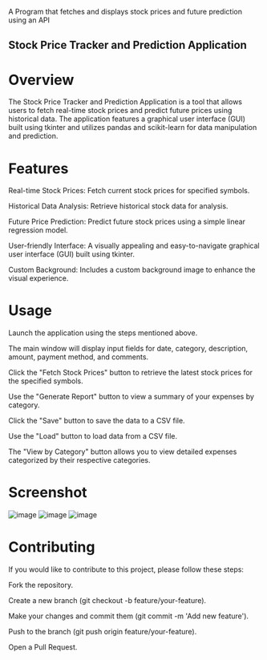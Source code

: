 A Program that fetches and displays stock prices and future prediction using an API
## Stock Price Tracker and Prediction Application
# Overview
The Stock Price Tracker and Prediction Application is a tool that allows users to fetch real-time stock prices and predict future prices using historical data. The application features a graphical user interface (GUI) built using tkinter and utilizes pandas and scikit-learn for data manipulation and prediction.

# Features
Real-time Stock Prices: Fetch current stock prices for specified symbols.

Historical Data Analysis: Retrieve historical stock data for analysis.

Future Price Prediction: Predict future stock prices using a simple linear regression model.

User-friendly Interface: A visually appealing and easy-to-navigate graphical user interface (GUI) built using tkinter.

Custom Background: Includes a custom background image to enhance the visual experience.
# Usage
Launch the application using the steps mentioned above.

The main window will display input fields for date, category, description, amount, payment method, and comments.

Click the "Fetch Stock Prices" button to retrieve the latest stock prices for the specified symbols.

Use the "Generate Report" button to view a summary of your expenses by category.

Click the "Save" button to save the data to a CSV file.

Use the "Load" button to load data from a CSV file.

The "View by Category" button allows you to view detailed expenses categorized by their respective categories.

# Screenshot
![image](https://github.com/user-attachments/assets/670eb561-ac54-49bc-9b5f-64e09f39e109)
![image](https://github.com/user-attachments/assets/0de2eafb-b50d-41b2-aa6f-b3beea5d9023)
![image](https://github.com/user-attachments/assets/26f7ab4c-3608-475e-95e7-03e2e2844081)



# Contributing
If you would like to contribute to this project, please follow these steps:

Fork the repository.

Create a new branch (git checkout -b feature/your-feature).

Make your changes and commit them (git commit -m 'Add new feature').

Push to the branch (git push origin feature/your-feature).

Open a Pull Request.
